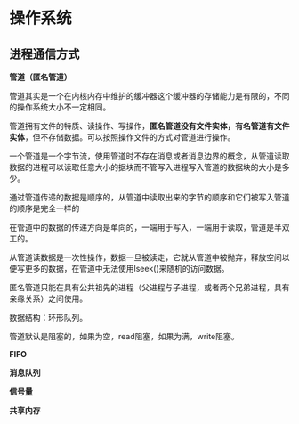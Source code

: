 # 操作系统

## 进程通信方式

**管道（匿名管道）**

管道其实是一个在内核内存中维护的缓冲器这个缓冲器的存储能力是有限的，不同的操作系统大小不一定相同。

管道拥有文件的特质、读操作、写操作，**匿名管道没有文件实体，有名管道有文件实体**，但不存储数据。可以按照操作文件的方式对管道进行操作。

一个管道是一个字节流，使用管道时不存在消息或者消息边界的概念，从管道读取数据的进程可以读取任意大小的据块而不管写入进程写入管道的数据块的大小是多少。

通过管道传递的数据是顺序的，从管道中读取出来的字节的顺序和它们被写入管道的顺序是完全一样的

在管道中的数据的传递方向是单向的，一端用于写入，一端用于读取，管道是半双工的。

从管道读数据是一次性操作，数据一旦被读走，它就从管道中被抛弃，释放空间以便写更多的数据，在管道中无法使用lseek()来随机的访问数据。

匿名管道只能在具有公共祖先的进程（父进程与子进程，或者两个兄弟进程，具有亲缘关系）之间使用。

数据结构：环形队列。

管道默认是阻塞的，如果为空，read阻塞，如果为满，write阻塞。

**FIFO**

**消息队列**

**信号量**

**共享内存**

